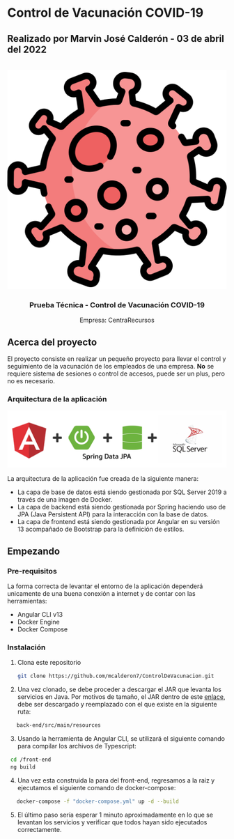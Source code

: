 # Control de Vacunación COVID-19
## Realizado por Marvin José Calderón - 03 de abril del 2022

<!-- PROJECT LOGO -->
<br />
<div align="center">
  <a href="">
    <img src="img/coronavirus.png" alt="Logo">
  </a>
  <h3 align="center">Prueba Técnica - Control de Vacunación COVID-19</h3>
  <p align="center">
    Empresa: CentraRecursos
  </p>
</div>

<!-- ABOUT THE PROJECT -->
## Acerca del proyecto

El proyecto consiste en realizar un pequeño proyecto para llevar el control y seguimiento de la vacunación de los empleados de una empresa. **No** se requiere sistema de sesiones o control de accesos, puede ser un plus, pero no es necesario.

### Arquitectura de la aplicación

<div align="center">
  <a href="">
    <img src="img/arquitectura-app.png" alt="Logo">
  </a>
</div>

La arquitectura de la aplicación fue creada de la siguiente manera:

* La capa de base de datos está siendo gestionada por SQL Server 2019 a través de una imagen de Docker.
* La capa de backend está siendo gestionada por Spring haciendo uso de JPA (Java Persistent API) para la interacción con la base de datos.
* La capa de frontend está siendo gestionada por Angular en su versión 13 acompañado de Bootstrap para la definición de estilos.


<!-- GETTING STARTED -->
## Empezando

### Pre-requisitos

La forma correcta de levantar el entorno de la aplicación dependerá unicamente de una buena conexión a internet y de contar con las herramientas:

* Angular CLI v13
* Docker Engine
* Docker Compose

### Instalación

1. Clona este repositorio
   ```sh
   git clone https://github.com/mcalderon7/ControlDeVacunacion.git
   ```
2. Una vez clonado, se debe proceder a descargar el JAR que levanta los servicios en Java.  Por motivos de tamaño, el JAR dentro de este [enlace](https://www.markdownguide.org/extended-syntax#heading-ids), debe ser descargado y reemplazado con el que existe en la siguiente ruta:

```sh
   back-end/src/main/resources
```

3. Usando la herramienta de Angular CLI, se utilizará el siguiente comando para compilar los archivos de Typescript:

  ```sh
   cd /front-end
   ng build
   ```
4. Una vez esta construida la para del front-end, regresamos a la raiz y ejecutamos el siguiente comando de docker-compose:
```sh
   docker-compose -f "docker-compose.yml" up -d --build
   ```
5. El último paso sería esperar 1 minuto aproximadamente en lo que se levantan los servicios y verificar que todos hayan sido ejecutados correctamente.
